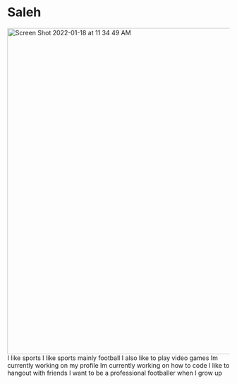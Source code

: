 # Saleh
 <img width="739" alt="Screen Shot 2022-01-18 at 11 34 49 AM" src="https://user-images.githubusercontent.com/97945984/149910285-e61d8461-0bf0-4f84-8726-5c0801b3383c.png">
I like sports
I like sports mainly football 
I also like to play video games 
Im currently working on my profile 
Im currently working on how to code 
I like to hangout with friends
I want to be a professional footballer when I grow up
